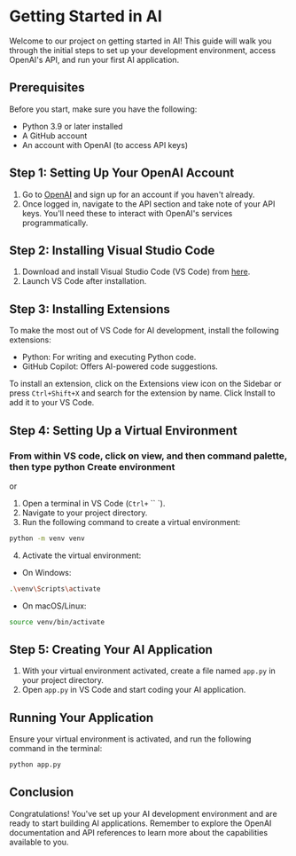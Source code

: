 # Getting Started in AI

Welcome to our project on getting started in AI! This guide will walk you through the initial steps to set up your development environment, access OpenAI's API, and run your first AI application.

## Prerequisites

Before you start, make sure you have the following:

- Python 3.9 or later installed
- A GitHub account
- An account with OpenAI (to access API keys)

## Step 1: Setting Up Your OpenAI Account

1. Go to [OpenAI](https://openai.com/) and sign up for an account if you haven't already.
2. Once logged in, navigate to the API section and take note of your API keys. You'll need these to interact with OpenAI's services programmatically.

## Step 2: Installing Visual Studio Code

1. Download and install Visual Studio Code (VS Code) from [here](https://code.visualstudio.com/).
2. Launch VS Code after installation.

## Step 3: Installing Extensions

To make the most out of VS Code for AI development, install the following extensions:

- Python: For writing and executing Python code.
- GitHub Copilot: Offers AI-powered code suggestions.

To install an extension, click on the Extensions view icon on the Sidebar or press `Ctrl+Shift+X` and search for the extension by name. Click Install to add it to your VS Code.

## Step 4: Setting Up a Virtual Environment

### From within VS code, click on view, and then command palette, then type python Create environment

or 

1. Open a terminal in VS Code (`Ctrl+` `` `).
2. Navigate to your project directory.
3. Run the following command to create a virtual environment:

```bash
python -m venv venv
```

4. Activate the virtual environment:

- On Windows:

```bash
.\venv\Scripts\activate
```

- On macOS/Linux:

```bash
source venv/bin/activate
```

## Step 5: Creating Your AI Application

1. With your virtual environment activated, create a file named `app.py` in your project directory.
2. Open `app.py` in VS Code and start coding your AI application.

## Running Your Application

Ensure your virtual environment is activated, and run the following command in the terminal:

```bash
python app.py
```

## Conclusion

Congratulations! You've set up your AI development environment and are ready to start building AI applications. Remember to explore the OpenAI documentation and API references to learn more about the capabilities available to you.